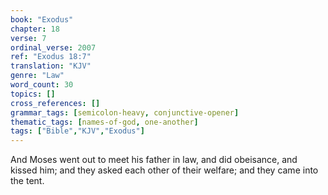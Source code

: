 ```yaml
---
book: "Exodus"
chapter: 18
verse: 7
ordinal_verse: 2007
ref: "Exodus 18:7"
translation: "KJV"
genre: "Law"
word_count: 30
topics: []
cross_references: []
grammar_tags: [semicolon-heavy, conjunctive-opener]
thematic_tags: [names-of-god, one-another]
tags: ["Bible","KJV","Exodus"]
---
```

And Moses went out to meet his father in law, and did obeisance, and kissed him; and they asked each other of their welfare; and they came into the tent.
